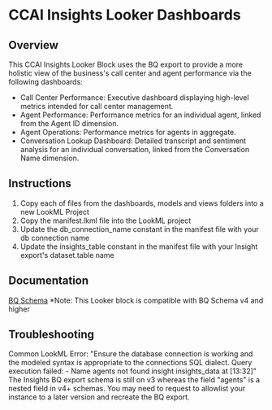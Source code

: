 # CCAI Insights Looker Dashboards

## Overview

This CCAI Insights Looker Block uses the BQ export to provide a more holistic view of the business's call center and agent performance via the following dashboards:

* Call Center Performance: Executive dashboard displaying high-level metrics intended for call center management. 
* Agent Performance: Performance metrics for an individual agent, linked from the Agent ID dimension.
* Agent Operations: Performance metrics for agents in aggregate.
* Conversation Lookup Dashboard: Detailed transcript and sentiment analysis for an individual conversation, linked from the Conversation Name dimension.

## Instructions

1. Copy each of files from the dashboards, models and views folders into a new LookML Project
2. Copy the manifest.lkml file into the LookML project
3. Update the db_connection_name constant in the manifest file with your db connection name
4. Update the insights_table constant in the manifest file with your Insight export's dataset.table name

## Documentation
[BQ Schema](https://cloud.google.com/contact-center/insights/docs/bigquery-all-schemas)
*Note: This Looker block is compatible with BQ Schema v4 and higher

## Troubleshooting
Common LookML Error: "Ensure the database connection is working and the modeled syntax is appropriate to the connections SQL dialect. Query execution failed: - Name agents not found insight insights_data at [13:32]"
The Insights BQ export schema is still on v3 whereas the field "agents" is a nested field in v4+ schemas. You may need to request to allowlist your instance to a later version and recreate the BQ export.
